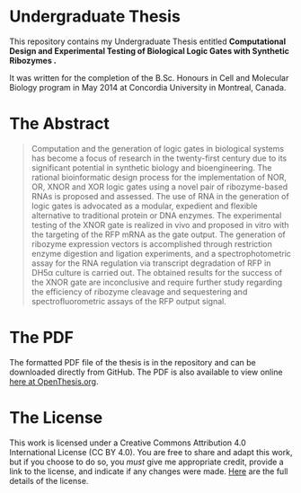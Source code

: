 # Undergraduate Thesis

This repository contains my Undergraduate Thesis entitled **Computational Design and Experimental Testing of Biological Logic Gates with Synthetic Ribozymes .**

It was written for the completion of the B.Sc. Honours in Cell and Molecular Biology program in May 2014 at Concordia University in Montreal, Canada.

# The Abstract

>Computation and the generation of logic gates in biological systems has become a focus of research in the twenty-first century due to its significant potential in synthetic biology and bioengineering. The rational bioinformatic design process for the implementation of NOR, OR, XNOR and XOR logic gates using a novel pair of ribozyme-based RNAs is proposed and assessed. The use of RNA in the generation of logic gates is advocated as a modular, expedient and flexible alternative to traditional protein or DNA enzymes. The experimental testing of the XNOR gate is realized in vivo and proposed in vitro with the targeting of the RFP mRNA as the gate output. The generation of ribozyme expression vectors is accomplished through restriction enzyme digestion and ligation experiments, and a spectrophotometric assay for the RNA regulation via transcript degradation of RFP in DH5α culture is carried out. The obtained results for the success of the XNOR gate are inconclusive and require further study regarding the efficiency of ribozyme cleavage and sequestering and spectrofluorometric assays of the RFP output signal.

# The PDF 

The formatted PDF file of the thesis is in the repository and can be downloaded directly from GitHub. The PDF is also available to view online [here at OpenThesis.org](http://www.openthesis.org/document/view/601877_0.pdf).

# The License

This work is licensed under a Creative Commons Attribution 4.0 International License (CC BY 4.0). You are free to share and adapt this work, but if you choose to do so, you *must* give me appropriate credit, provide a link to the license, and indicate if any changes were made. [Here](http://creativecommons.org/licenses/by/4.0/legalcode) are the full details of the license.